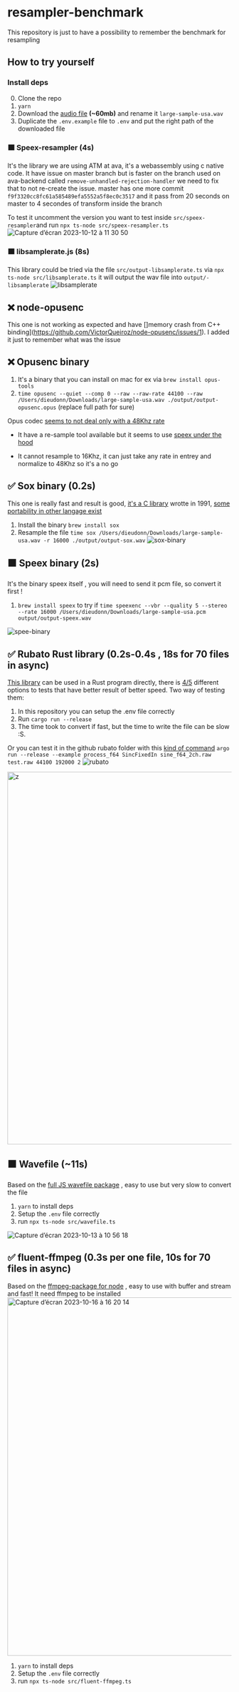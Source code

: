 # resampler-benchmark

This repository is just to have a possibility to remember the benchmark for resampling

## How to try yourself

### Install deps

0. Clone the repo
1. `yarn`
2. Download the [audio file](https://commons.wikimedia.org/wiki/File:%22Going_Home%22,_performed_by_the_United_States_Air_Force_Band.wav) **(~60mb)** and rename it `large-sample-usa.wav`
3. Duplicate the `.env.example` file to `.env` and put the right path of the downloaded file

### 🟧 Speex-resampler (4s)

It's the library we are using ATM at ava, it's a webassembly using c native code.
It have issue on master branch but is faster on the branch used on ava-backend called `remove-unhandled-rejection-handler` we need to fix that to not re-create the issue. master has one more commit `f9f3320cc8fc61a585489efa5552a5f8ec0c3517` and it pass from 20 seconds on master to 4 secondes of transform inside the branch

To test it uncomment the version you want to test inside `src/speex-resampler`and run `npx ts-node src/speex-resampler.ts`
![Capture d’écran 2023-10-12 à 11 30 50](https://github.com/AvaHQ/resampler-benchmark/assets/7901366/d926a8ea-8938-4b03-b53e-3c83d0e193ae)



### 🟧 libsamplerate.js (8s)

This library could be tried via the file `src/output-libsamplerate.ts` via `npx ts-node src/libsamplerate.ts` it will output the wav file into `output/-libsamplerate`
![libsamplerate](https://github.com/AvaHQ/resampler-benchmark/assets/7901366/5db8c7aa-e25e-4385-8104-4553b3de2f5c)

## ❌ node-opusenc

This one is not working as expected and have []memory crash from C++ binding](https://github.com/VictorQueiroz/node-opusenc/issues/1). I added it just to remember what was the issue

## ❌ Opusenc binary

1. It's a binary that you can install on mac for ex via `brew install opus-tools`
2. `time opusenc --quiet --comp 0 --raw --raw-rate 44100 --raw /Users/dieudonn/Downloads/large-sample-usa.wav ./output/output-opusenc.opus` (replace full path for sure)

Opus codec [seems to not deal only with a 48Khz rate](https://wiki.xiph.org/OpusFAQ#How_do_I_use_44.1_kHz_or_some_other_sampling_rate_not_directly_supported_by_Opus.3F)

- It have a re-sample tool available but it seems to use [speex under the hood](https://github.com/xiph/opus-tools/blob/master/src/resample.c#L66)

- It cannot resample to 16Khz, it can just take any rate in entrey and normalize to 48Khz so it's a no go

## ✅ Sox binary (0.2s)

This one is really fast and result is good, [it's a C library](https://sourceforge.net/p/sox/code/ci/master/tree/) wrotte in 1991, [some portability in other langage exist](https://fr.wikipedia.org/wiki/SoX#Bibliothèque)

1. Install the binary `brew install sox`
2. Resample the file `time sox /Users/dieudonn/Downloads/large-sample-usa.wav -r 16000 ./output/output-sox.wav`
![sox-binary](https://github.com/AvaHQ/resampler-benchmark/assets/7901366/b927ce04-3e24-4a85-8559-22d882be1919)

## 🟧 Speex binary (2s)

It's the binary speex itself , you will need to send it pcm file, so convert it first !
1.  `brew install speex` 
to try if `time speexenc --vbr --quality 5 --stereo --rate 16000 /Users/dieudonn/Downloads/large-sample-usa.pcm  output/output-speex.wav`

![spee-binary](https://github.com/AvaHQ/resampler-benchmark/assets/7901366/164b2a29-c27a-4b56-aa1f-f3a40b7e8d55)


## ✅ Rubato Rust library (0.2s-0.4s , 18s for 70 files in async)

[This library](https://github.com/HEnquist/rubato) can be used in a Rust program directly, there is [4/5](https://github.com/HEnquist/rubato/tree/master/examples) different options to tests that have better result of better speed.
Two way of testing them:

1. In this repository you can setup the .env file correctly
2. Run `cargo run --release`
3. The time took to convert if fast, but the time to write the file can be slow :S.

Or you can test it in the github rubato folder
with this [kind of command](https://github.com/HEnquist/rubato/blob/master/examples/process_f64.rs#L24C5-L24C98) `argo run --release --example process_f64 SincFixedIn sine_f64_2ch.raw test.raw 44100 192000 2`
![rubato](https://github.com/AvaHQ/resampler-benchmark/assets/7901366/f63872f0-3f3b-43e2-a9c3-a1b61b89c80b)

<img width="835" alt=" z" src="https://github.com/AvaHQ/resampler-benchmark/assets/7901366/fbdb923c-9ecb-4f63-ba8f-42719770e48f">


## 🟧 Wavefile (~11s)

Based on the [full JS wavefile package](https://www.npmjs.com/package/wavefile#change-the-sample-rate) , easy to use but very slow to convert the file

1. `yarn` to install deps
2. Setup the `.env` file correctly
3. run `npx ts-node src/wavefile.ts`

![Capture d’écran 2023-10-13 à 10 56 18](https://github.com/AvaHQ/resampler-benchmark/assets/7901366/35a50e81-9248-4cd6-bda0-620a7a5e088b)


## ✅ fluent-ffmpeg (0.3s per one file, 10s for 70 files in async)

Based on the [ffmpeg-package for node](https://www.npmjs.com/package/fluent-ffmpeg) , easy to use with buffer and stream and fast! It need ffmpeg to be installed
<img width="803" alt="Capture d’écran 2023-10-16 à 16 20 14" src="https://github.com/AvaHQ/resampler-benchmark/assets/7901366/cd9f291e-f4ab-412a-8cf2-91995430f13d">

1. `yarn` to install deps
2. Setup the `.env` file correctly
3. run `npx ts-node src/fluent-ffmpeg.ts`

